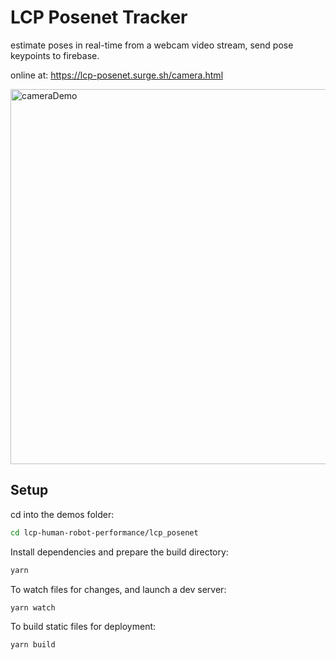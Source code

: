 # LCP Posenet Tracker

estimate poses in real-time from a webcam video stream, send pose keypoints to firebase.

online at: https://lcp-posenet.surge.sh/camera.html

<img src="https://raw.githubusercontent.com/tensorflow/tfjs-models/master/posenet/demos/camera.gif" alt="cameraDemo" style="width: 600px;"/>


## Setup

cd into the demos folder:

```sh
cd lcp-human-robot-performance/lcp_posenet
```

Install dependencies and prepare the build directory:

```sh
yarn
```

To watch files for changes, and launch a dev server:

```sh
yarn watch
```

To build static files for deployment:

```sh
yarn build
```
